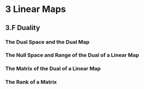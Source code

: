 # 3 Linear Maps

## 3.F Duality

### The Dual Space and the Dual Map

### The Null Space and Range of the Dual of a Linear Map

### The Matrix of the Dual of a Linear Map

### The Rank of a Matrix
